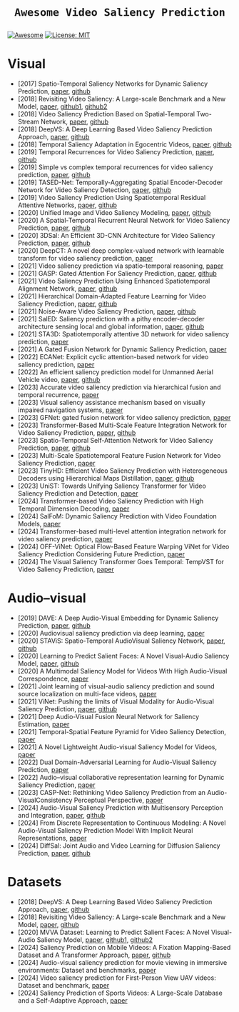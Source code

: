 # <p align=center>`Awesome Video Saliency Prediction`</p> # 

[![Awesome](https://cdn.rawgit.com/sindresorhus/awesome/d7305f38d29fed78fa85652e3a63e154dd8e8829/media/badge.svg)](https://github.com/amirhossein-kz/Awesome-Diffusion-Models-in-Medical-Imaging) 
[![License: MIT](https://img.shields.io/badge/License-MIT-green.svg)](https://opensource.org/licenses/MIT)

# Visual
* [2017] Spatio-Temporal Saliency Networks for Dynamic Saliency Prediction, [paper](https://arxiv.org/abs/1607.04730), [github](https://github.com/cagdasbak/dynamicsaliency)
* [2018] Revisiting Video Saliency: A Large-scale Benchmark and a New Model, [paper](https://arxiv.org/abs/1801.07424), [github1](https://github.com/wenguanwang/DHF1K), [github2](https://github.com/Nablax/ACLnet-Pytorch)
* [2018] Video Saliency Prediction Based on Spatial-Temporal Two-Stream Network, [paper](https://ieeexplore.ieee.org/document/8543830), [github](https://github.com/zhangkao/IIP_TwoS_Saliency)
* [2018] DeepVS: A Deep Learning Based Video Saliency Prediction Approach, [paper](http://openaccess.thecvf.com/content_ECCV_2018/papers/Lai_Jiang_DeepVS_A_Deep_ECCV_2018_paper.pdf), [github](https://github.com/remega/OMCNN_2CLSTM)
* [2018] Temporal Saliency Adaptation in Egocentric Videos, [paper](https://arxiv.org/pdf/1808.09559v2), [github](https://github.com/imatge-upc/saliency-2018-videosalgan)
* [2019] Temporal Recurrences for Video Saliency Prediction, [paper](https://doras.dcu.ie/23543/1/_BMVC__Simple_vs_complex_temporal_recurrences_for_video_saliency_prediction__Copy_.pdf), [github](https://github.com/juanjo3ns/SalBCE)
* [2019] Simple vs complex temporal recurrences for video saliency prediction, [paper](https://arxiv.org/pdf/1907.01869v4), [github](https://github.com/Linardos/SalEMA)
* [2019] TASED-Net: Temporally-Aggregating Spatial Encoder-Decoder Network for Video Saliency Detection, [paper](https://arxiv.org/abs/1908.05786), [github](https://github.com/MichiganCOG/TASED-Net)
* [2019] Video Saliency Prediction Using Spatiotemporal Residual Attentive Networks, [paper](https://ieeexplore.ieee.org/document/8811731?denied=), [github](https://github.com/ashleylqx/STRA-Net)
* [2020] Unified Image and Video Saliency Modeling, [paper](https://arxiv.org/abs/2003.05477), [github](https://github.com/rdroste/unisal)
* [2020] A Spatial-Temporal Recurrent Neural Network for Video Saliency Prediction, [paper](https://ieeexplore.ieee.org/document/9263359), [github](https://github.com/zhangkao/IIP_STRNN_Saliency)
* [2020] 3DSal: An Efficient 3D-CNN Architecture for Video Saliency Prediction, [paper](https://www.researchgate.net/publication/340024237_3DSAL_An_Efficient_3D-CNN_Architecture_for_Video_Saliency_Prediction), [github](https://github.com/YasserDA/Saliency-3DSal)
* [2020] DeepCT: A novel deep complex-valued network with learnable transform for video saliency prediction, [paper](https://www.sciencedirect.com/science/article/pii/S0031320320300406?ref=pdf_download&fr=RR-2&rr=8c70c90d0dbbd25c)
* [2021] Video saliency prediction via spatio-temporal reasoning, [paper](https://www.sciencedirect.com/science/article/pii/S092523122101170X?ref=pdf_download&fr=RR-2&rr=8c70d7f5db70d25c)
* [2021] GASP: Gated Attention For Saliency Prediction, [paper](https://arxiv.org/pdf/2206.04590v1), [github](https://github.com/knowledgetechnologyuhh/gasp)
* [2021] Video Saliency Prediction Using Enhanced Spatiotemporal Alignment Network, [paper](https://arxiv.org/pdf/2001.00292), [github](https://github.com/cj4L/ESAN-VSP)
* [2021] Hierarchical Domain-Adapted Feature Learning for Video Saliency Prediction, [paper](https://arxiv.org/abs/2010.01220), [github](https://github.com/perceivelab/hd2s)
* [2021] Noise-Aware Video Saliency Prediction, [paper](https://arxiv.org/pdf/2104.08038v2), [github](https://github.com/NVlabs/NAT-saliency)
* [2021] SalED: Saliency prediction with a pithy encoder-decoder architecture sensing local and global information, [paper](https://www.sciencedirect.com/science/article/pii/S0262885621000548?via%3Dihub), [github](https://github.com/WZq975/SalED)
* [2021] STA3D: Spatiotemporally attentive 3D network for video saliency prediction, [paper](https://www.sciencedirect.com/science/article/pii/S0167865521001409?via%3Dihub)
* [2021] A Gated Fusion Network for Dynamic Saliency Prediction, [paper](https://arxiv.org/pdf/2102.07682)
* [2022] ECANet: Explicit cyclic attention-based network for video saliency prediction, [paper](https://www.sciencedirect.com/science/article/pii/S0925231221015022?via%3Dihub)
* [2022] An efficient saliency prediction model for Unmanned Aerial Vehicle video, [paper](https://www.sciencedirect.com/science/article/pii/S0924271622002763?ref=pdf_download&fr=RR-2&rr=8c71154b98711cc1#fig2), [github](https://github.com/zhangkao/IIP_UAVSal_Saliency)
* [2023] Accurate video saliency prediction via hierarchical fusion and temporal recurrence, [paper](https://www.sciencedirect.com/science/article/pii/S026288562300118X)
* [2023] Visual saliency assistance mechanism based on visually impaired navigation systems, [paper](https://www.sciencedirect.com/science/article/pii/S0141938223001154?ref=pdf_download&fr=RR-2&rr=8c710e95197d1cc1)
* [2023] GFNet: gated fusion network for video saliency prediction, [paper](https://link.springer.com/article/10.1007/s10489-023-04861-5)
* [2023] Transformer-Based Multi-Scale Feature Integration Network for Video Saliency Prediction, [paper](https://ieeexplore.ieee.org/document/10130326), [github](https://github.com/wusonghe/TMFI-Net)
* [2023] Spatio-Temporal Self-Attention Network for Video Saliency Prediction, [paper](https://arxiv.org/pdf/2108.10696v2), [github](https://github.com/come880412/STSANet)
* [2023] Multi-Scale Spatiotemporal Feature Fusion Network for Video Saliency Prediction, [paper](https://ieeexplore.ieee.org/document/10269025)
* [2023] TinyHD: Efficient Video Saliency Prediction with Heterogeneous Decoders using Hierarchical Maps Distillation, [paper](https://arxiv.org/pdf/2301.04619v1), [github](https://github.com/feiyanhu/tinyhd)
* [2023] UniST: Towards Unifying Saliency Transformer for Video Saliency Prediction and Detection, [paper](https://arxiv.org/pdf/2309.08220v1)
* [2024] Transformer-based Video Saliency Prediction with High Temporal Dimension Decoding, [paper](https://arxiv.org/pdf/2401.07942)
* [2024] SalFoM: Dynamic Saliency Prediction with Video Foundation Models, [paper](https://arxiv.org/pdf/2404.03097)
* [2024] Transformer-based multi-level attention integration network for video saliency prediction, [paper](https://link.springer.com/article/10.1007/s11042-024-19404-4)
* [2024] OFF-ViNet: Optical Flow-Based Feature Warping ViNet for Video Saliency Prediction Considering Future Prediction, [paper](https://ieeexplore.ieee.org/document/10508805?denied=)
* [2024] The Visual Saliency Transformer Goes Temporal: TempVST for Video Saliency Prediction, [paper](https://ieeexplore.ieee.org/document/10620181)

# Audio–visual

* [2019] DAVE: A Deep Audio-Visual Embedding for Dynamic Saliency Prediction, [paper](https://arxiv.org/abs/1905.10693), [github](https://github.com/hrtavakoli/DAVE)
* [2020] Audiovisual saliency prediction via deep learning, [paper](https://www.sciencedirect.com/science/article/pii/S0925231220318920?ref=pdf_download&fr=RR-2&rr=8c70cc4f993ad25c)
* [2020] STAViS: Spatio-Temporal AudioVisual Saliency Network, [paper](https://arxiv.org/abs/2001.03063), [github](https://github.com/atsiami/STAViS)
* [2020] Learning to Predict Salient Faces: A Novel Visual-Audio Saliency Model, [paper](https://www.ecva.net/papers/eccv_2020/papers_ECCV/papers/123650409.pdf), [github](https://github.com/MinglangQiao/visual_audio_saliency)
* [2020] A Multimodal Saliency Model for Videos With High Audio-Visual Correspondence, [paper](https://ieeexplore.ieee.org/document/8962278)
* [2021] Joint learning of visual-audio saliency prediction and sound source localization on multi-face videos, [paper](https://arxiv.org/pdf/2111.08567)
* [2021] ViNet: Pushing the limits of Visual Modality for Audio-Visual Saliency Prediction, [paper](https://arxiv.org/pdf/2012.06170v3), [github](https://github.com/samyak0210/ViNet)
* [2021] Deep Audio-Visual Fusion Neural Network for Saliency Estimation, [paper](https://ieeexplore.ieee.org/document/9506089)
* [2021] Temporal-Spatial Feature Pyramid for Video Saliency Detection, [paper](https://arxiv.org/abs/2105.04213)
* [2021] A Novel Lightweight Audio-visual Saliency Model for Videos, [paper](https://ieeexplore.ieee.org/document/9428415)
* [2022] Dual Domain-Adversarial Learning for Audio-Visual Saliency Prediction, [paper](https://arxiv.org/pdf/2208.05220v2)
* [2022] Audio–visual collaborative representation learning for Dynamic Saliency Prediction, [paper](https://www.sciencedirect.com/science/article/pii/S0950705122008486?via%3Dihub)
* [2023] CASP-Net: Rethinking Video Saliency Prediction from an Audio-VisualConsistency Perceptual Perspective, [paper](https://arxiv.org/abs/2303.06357)
* [2024] Audio-Visual Saliency Prediction with Multisensory Perception and Integration, [paper](https://www.sciencedirect.com/science/article/abs/pii/S0262885624000581), [github](https://github.com/oraclefina/MSPI)
* [2024] From Discrete Representation to Continuous Modeling: A Novel Audio-Visual Saliency Prediction Model With Implicit Neural Representations, [paper](https://ieeexplore.ieee.org/document/10502245)
* [2024] DiffSal: Joint Audio and Video Learning for Diffusion Saliency Prediction, [paper](https://arxiv.org/abs/2403.01226), [github](https://github.com/junwenxiong/diff_sal)
  
# Datasets
* [2018] DeepVS: A Deep Learning Based Video Saliency Prediction Approach, [paper](https://arxiv.org/pdf/1709.06316v3), [github](https://github.com/remega/LEDOV-eye-tracking-database)
* [2018] Revisiting Video Saliency: A Large-scale Benchmark and a New Model, [paper](https://arxiv.org/abs/1801.07424), [github](https://github.com/wenguanwang/DHF1K)
* [2020] MVVA Dataset: Learning to Predict Salient Faces: A Novel Visual-Audio Saliency Model, [paper](https://arxiv.org/abs/2103.15438), [github1](https://github.com/MinglangQiao/MVVA-Database), [github2](https://github.com/MinglangQiao/visual_audio_saliency)
* [2024] Saliency Prediction on Mobile Videos: A Fixation Mapping-Based Dataset and A Transformer Approach, [paper](https://ieeexplore.ieee.org/abstract/document/10360106), [github](https://github.com/wenshijie110/MVFormer)
* [2024] Audio-visual saliency prediction for movie viewing in immersive environments: Dataset and benchmarks, [paper](https://www.sciencedirect.com/science/article/pii/S1047320324000506)
* [2024] Video saliency prediction for First-Person View UAV videos: Dataset and benchmark, [paper](https://www.sciencedirect.com/science/article/pii/S0925231224006477?ref=pdf_download&fr=RR-2&rr=8c7102c00ad21cc1)
* [2024] Saliency Prediction of Sports Videos: A Large-Scale Database and a Self-Adaptive Approach, [paper](https://ieeexplore.ieee.org/abstract/document/10446481)





